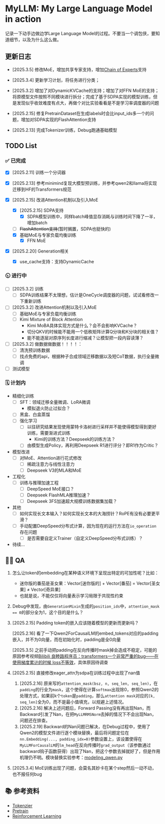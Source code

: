 # MyLLM: My Large Language Model in action

记录一下动手边做边学Large Language Model的过程。不要当一个调包侠，要知道细节，以及为什么这么做。

## 更新日志

- [2025.3.5]
修改MoE，增加共享专家支持，增加[Chain of Experts](https://github.com/ZihanWang314/CoE/tree/main)支持

- [2025.3.4]
更新学习计划，将任务进行分类；

- [2025.3.2]
增加了对DynamicKVCache的支持；增加了对FFN MoE的支持；将原模型文件按照不同模块进行拆分；完成了基于SDPA实现的模型训练，但是发现似乎收敛难度有点大，再做个对比实验看看是不是学习率调度器的问题

- [2025.2.15]
修复PretrainDataset在生成labels时会比input_ids多一个的问题，增加对SDPA实现的FlashAttention支持

- [2025.2.13]
完成Tokenizer训练，Debug跑通基础模型

## TODO List

### ✅ 已完成

- [x] [2025.2.11] 训练一个分词器

- [x] [2025.2.13] 参考minimind复现大模型预训练，并参考qwen2和llama将实现迁移到HF的Transformers规范

- [x] [2025.2.15] 改进Attention机制以及引入MoE
  - [x] [2025.2.15] SDPA支持
    - [x] SDPA模型训练中，同样batch峰值显存消耗与训练时间下降了一半，增加batch
  - [ ] ~~FlashAttention支持~~(暂时搁置，SDPA也挺快的)
  - [x] 基础MoE与专家负载均衡训练
    - [x] FFN MoE

- [x] [2025.2.20] Generation相关
  - [x] use_cache支持：支持DynamicCache

### 🕥 进行中

- [ ] [2025.3.2] 训练
  - [ ] SDPA训练结果不太理想，估计是OneCycle调度器的问题，试试看修改一下重新训练

- [ ] [2025.3.2] 改进Attention机制以及引入MoE
  - [ ] 基础MoE与专家负载均衡训练
  - [ ] Kimi Mixture of Block Attention
    - Kimi MoBA具体实现方式是什么？会不会影响KVCache？
    - 切分QKV的时候能不能用一个低秩矩阵计算Q分块和K分块的相关值？
    - 能不能逐层对原序列长度进行缩减？让模型把一段内容读薄？

- [ ] [2025.3.2] 做数据做数据！！！！：
  - [ ] 清洗预训练数据
  - [ ] 找点免费的api，根据种子合成领域迁移数据以及短CoT数据，执行全量微调

- [ ] 测试模型

### 🗓 计划内

- 精细化训练
  - [ ] SFT：领域迁移全量微调、LoRA微调
    - 模拟退火防止过拟合？
  - [ ] 黑盒、白盒蒸馏
  - [ ] 强化学习
    - [ ] 以往研究结果发现使用蒙特卡洛树进行采样并不能使得模型得到更好训练，需要渐进式训练
      - Kimi的训练方法？Deepseek的训练方法？
    - [ ] 由模型生成Policy，再利用Deepseek R1进行评分？即R1作为Critic？
  
- 模型改进
  - [ ] 对MoE、Attention进行花式修改
    - [ ] 稀疏注意力与线性注意力
    - [ ] Deepseek V3的MLA和MoE

- 工程化
  - [ ] 训练与推理加速工程
    - [ ] DeepSpeed MoE接口？
    - [ ] Deepseek FlashMLA推理加速？
    - [ ] Deepseek 3FS加速超大规模训练数据集加载？

- 其他
  - [ ] 如何实现长文本输入？如何实现长文本的大海捞针？RoPE有没有必要更平滑？
  - [ ] 手动配置DeepSpeed分布式计算，因为现在的运行方法在`io_operation`存在问题
    - [ ] 是否需要自定义Trainer（自定义DeepSpeed分布式训练）？

- 待续...

## 🧑‍💻 QA

1. 怎么让token的embedding在某种语义环境下呈现出特定的可加性呢？比如：

    - 迷你版的番茄是圣女果：Vector[迷你版的] + Vector[番茄] = Vector[圣女果] ≠ Vector[奇异果]
    - 也就是说，不能仅仅将向量表示学习局限于共现性约束

2. Debug中发现，由`GenerationMixin`生成的`position_ids`中，`attention_mask == 0`的部分全为1，这个目的是什么？

3. [2025.2.15] Padding token的嵌入应该随着模型的更新而更新吗？

   [2025.2.16] 看了一下Qwen2ForCausalLM的embed_tokens对应的padding嵌入，并不为0向量，而在初始化时，padding是全0向量

   [2025.3.5] 之前手动把padding在反向传播时mask掉会造成不稳定，可能的原因参考视频[Bilibili 良睦路程序员：transformers一个非常严重的bug——在使用梯度累计的时候 loss不等效](https://www.bilibili.com/video/BV1oY1aYzEVi)，具体原因待调查

4. [2025.2.15] 直接修改eager_attn为sdpa在训练过程中出现了nan值

   1. [2025.2.16] 原来写的`attention_mask(bsz, n, seq_len, seq_len)`，在`padding`的行全为`mask`，这个使得在计算`softmax`出现除0，参照Qwen2的处理方式，如果前k个`token`是`padding`，那么`attention mask`对应的`[k, seq_len]`全为0，而不是最小值填充，以规避上述情况。
   2. [2025.2.16] 解决上述问题后，Forward Passing没有再出现Nan，而Backward引发了Nan，在把`MyLLMRMSNorm`去掉的情况下不会出现Nan，问题还在排查。
   3. [2025.2.19] Backward的Nan问题已解决，在Debug过程中，使用了Qwen2的模型文件进行逐个模块替换，最后将问题定位在`nn.Embedding(..., padding_idx=0)`参数设置上，该设置使得在`MyLLMForCausalLM`的`lm_head`在反向传播时`grad_output`（该参数通过backward钩子函数获得）出现了Nan，把这个参数去掉就好了，但是作用机理仍不明。模块替换实验参考：[modeling_qwen.py](./test/modeling_qwen.py)

5. [2025.3.4] MoE训练出现了问题，会莫名其妙卡在某个step然后一动不动，也不报任何bug

## 📚 参考资料

- [Tokenzier](./notes/tokenzier.md)
- [Pretrain](./notes/pretrain.md)
- [Reinforcement Learning](./notes/reinforcement.md)
